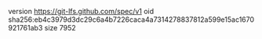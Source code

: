 version https://git-lfs.github.com/spec/v1
oid sha256:eb4c3979d3dc29c6a4b7226caca4a7314278837812a599e15ac1670921761ab3
size 7952
